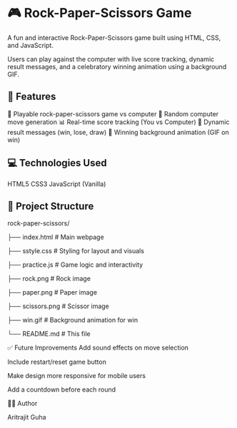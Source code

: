 🎮 Rock-Paper-Scissors Game
===========================

A fun and interactive Rock-Paper-Scissors game built using HTML, CSS, and JavaScript.

Users can play against the computer with live score tracking, dynamic result messages, and a celebratory winning animation using a background GIF.

  

🚀 Features
-----------

   🎯 Playable rock-paper-scissors game vs computer
   🧠 Random computer move generation
   📊 Real-time score tracking (You vs Computer)
   📝 Dynamic result messages (win, lose, draw)
   🎉 Winning background animation (GIF on win)

  

💻 Technologies Used
--------------------

   HTML5
   CSS3
   JavaScript (Vanilla)

  

📂 Project Structure
--------------------
rock-paper-scissors/

├── index.html # Main webpage

├── sstyle.css # Styling for layout and visuals

├── practice.js # Game logic and interactivity

├── rock.png # Rock image

├── paper.png # Paper image

├── scissors.png # Scissor image

├── win.gif # Background animation for win

└── README.md # This file


✅ Future Improvements
Add sound effects on move selection

Include restart/reset game button

Make design more responsive for mobile users

Add a countdown before each round

🙋‍♂️ Author

Aritrajit Guha


